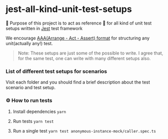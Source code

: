 # jest-all-kind-unit-test-setups

:book: Purpose of this project is to act as reference :notebook: for all kind of unit test setups written in [Jest](https://jestjs.io/) test framework

We encourage [AAA(Arrange - Act - Assert) format](http://wiki.c2.com/?ArrangeActAssert) for structuring any unit(actually any!) test.

> Note: These setups are just some of the possible to write. I agree that, for the same test, one can write with many different setups also.

### List of different test setups for scenarios

Visit each folder and you should find a brief description about the test scenario and test setup.


### :gear: How to run tests

1. Install dependencies
``` yarn ```

2. Run tests
``` yarn test ```

3. Run a single test
``` yarn test anonymous-instance-mock/caller.spec.ts ```

